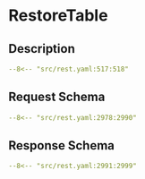 # RestoreTable

## Description

```yaml
--8<-- "src/rest.yaml:517:518"
```

## Request Schema

```yaml
--8<-- "src/rest.yaml:2978:2990"
```

## Response Schema

```yaml
--8<-- "src/rest.yaml:2991:2999"
```